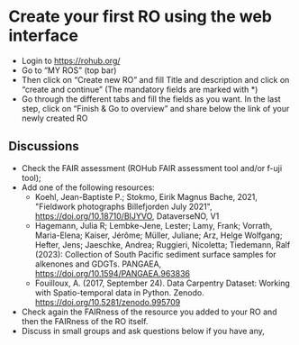# Create your first RO using the web interface

- Login to https://rohub.org/  
- Go to “MY ROS” (top bar)
- Then click on “Create new RO” and fill Title and description and click on “create and continue” (The mandatory fields are marked with  *)
- Go through the different tabs and fill the fields as you want. In the last step, click on “Finish & Go to overview” and share below the link of your newly created RO



## Discussions

- Check the FAIR assessment (ROHub FAIR assessment tool and/or f-uji tool);
- Add one of the following resources:
     - Koehl, Jean-Baptiste P.; Stokmo, Eirik Magnus Bache, 2021, "Fieldwork photographs Billefjorden July 2021", https://doi.org/10.18710/BIJYVO, DataverseNO, V1 
     - Hagemann, Julia R; Lembke-Jene, Lester; Lamy, Frank; Vorrath, Maria-Elena; Kaiser, Jérôme; Müller, Juliane; Arz, Helge Wolfgang; Hefter, Jens; Jaeschke, Andrea; Ruggieri, Nicoletta; Tiedemann, Ralf (2023): Collection of South Pacific sediment surface samples for alkenones and GDGTs. PANGAEA, https://doi.org/10.1594/PANGAEA.963836 
     - Fouilloux, A. (2017, September 24). Data Carpentry Dataset: Working with Spatio-temporal data in Python. Zenodo. https://doi.org/10.5281/zenodo.995709 
- Check again the FAIRness of the resource you added to your RO and then the FAIRness of the RO itself.
- Discuss in small groups and ask questions below if you have any,


